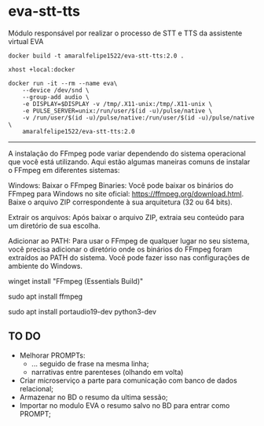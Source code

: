 # eva-stt-tts

Módulo responsável por realizar o processo de STT e TTS da assistente virtual EVA

```docker
docker build -t amaralfelipe1522/eva-stt-tts:2.0 .
```

```
xhost +local:docker
```

```docker
docker run -it --rm --name eva\
    --device /dev/snd \
    --group-add audio \
    -e DISPLAY=$DISPLAY -v /tmp/.X11-unix:/tmp/.X11-unix \
    -e PULSE_SERVER=unix:/run/user/$(id -u)/pulse/native \
    -v /run/user/$(id -u)/pulse/native:/run/user/$(id -u)/pulse/native \
    amaralfelipe1522/eva-stt-tts:2.0
```

-----------------------

A instalação do FFmpeg pode variar dependendo do sistema operacional que você está utilizando. Aqui estão algumas maneiras comuns de instalar o FFmpeg em diferentes sistemas:

Windows:
Baixar o FFmpeg Binaries: Você pode baixar os binários do FFmpeg para Windows no site oficial: https://ffmpeg.org/download.html. Baixe o arquivo ZIP correspondente à sua arquitetura (32 ou 64 bits).

Extrair os arquivos: Após baixar o arquivo ZIP, extraia seu conteúdo para um diretório de sua escolha.

Adicionar ao PATH: Para usar o FFmpeg de qualquer lugar no seu sistema, você precisa adicionar o diretório onde os binários do FFmpeg foram extraídos ao PATH do sistema. Você pode fazer isso nas configurações de ambiente do Windows.

winget install "FFmpeg (Essentials Build)"

sudo apt install ffmpeg

sudo apt install portaudio19-dev python3-dev

## TO DO

- Melhorar PROMPTs:
    - ... seguido de frase na mesma linha;
    - narrativas entre parenteses (olhando em volta)
- Criar microserviço a parte para comunicação com banco de dados relacional;
- Armazenar no BD o resumo da ultima sessão;
- Importar no modulo EVA o resumo salvo no BD para entrar como PROMPT;